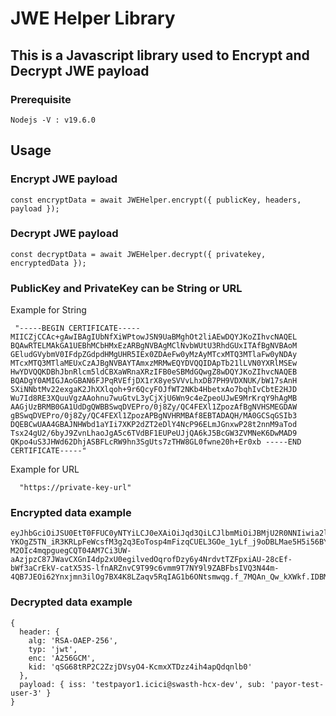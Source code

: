 # JWE Helper Library
## This is a Javascript library used to Encrypt and Decrypt JWE payload
### Prerequisite
```
Nodejs -V : v19.6.0
```
## Usage
### Encrypt JWE payload
````
const encryptData = await JWEHelper.encrypt({ publicKey, headers, payload });
````
### Decrypt JWE payload
````
const decryptData = await JWEHelper.decrypt({ privatekey, encryptedData });
````
### PublicKey and PrivateKey can be String or URL
Example for String
```
 "-----BEGIN CERTIFICATE----- MIICZjCCAc+gAwIBAgIUbNfXiWPtowJSN9UaBMghOt2liAEwDQYJKoZIhvcNAQEL BQAwRTELMAkGA1UEBhMCbHMxEzARBgNVBAgMClNvbWUtU3RhdGUxITAfBgNVBAoM GEludGVybmV0IFdpZGdpdHMgUHR5IEx0ZDAeFw0yMzAyMTcxMTQ3MTlaFw0yNDAy MTcxMTQ3MTlaMEUxCzAJBgNVBAYTAmxzMRMwEQYDVQQIDApTb21lLVN0YXRlMSEw HwYDVQQKDBhJbnRlcm5ldCBXaWRnaXRzIFB0eSBMdGQwgZ8wDQYJKoZIhvcNAQEB BQADgY0AMIGJAoGBAN6FJPqRVEfjDX1rX8yeSVVvLhxDB7PH9VDXNUK/bW17sAnH SXiNNbtMv22exgaK2JhXXlqoh+9r6QcyFOJfWT2NKb4HbetxAo7bqhIvCbtE2HJD Wu7Id8RE3XQuuVgzAAohnu7wuGtvL3yCjXjU6Wn9c4eZpeoUJwE9MrKrqY9hAgMB AAGjUzBRMB0GA1UdDgQWBBSwqDVEPro/0j8Zy/QC4FEXl1ZpozAfBgNVHSMEGDAW gBSwqDVEPro/0j8Zy/QC4FEXl1ZpozAPBgNVHRMBAf8EBTADAQH/MA0GCSqGSIb3 DQEBCwUAA4GBAJNHWbd1aYIi7XKP2dZT2eDlY4NcP96ELmJGnxwP28t2nnM9aTod Tsx24gU2/6byJ9ZvnLhaoJgA5c6TVdBF1EUPeUJjQA6kJ5BcGW3ZVMNeK6DwMAD9 QKpo4uS3JHWd62DhjASBFLcRW9hn3SgUts7zTHW8GL0fwne20h+Er0xb -----END CERTIFICATE-----"
```
Example for URL
```
  "https://private-key-url"
```
### Encrypted data example
```
eyJhbGciOiJSU0EtT0FFUC0yNTYiLCJ0eXAiOiJqd3QiLCJlbmMiOiJBMjU2R0NNIiwia2lkIjoicVNHNjh0UlAyQzJaempEVnN5TzQtS2NteFhURHp6NGloNGFwUWRxbmxiMCJ9.TQnzqEwtfzCC06pI_wlXXGFt9gWhChGVhM4moFLvy1E29hA8pVK1WhhsZSZnGR7RIGT-YKOgZ5TN_iR3KRLpFeWcsfM3g2q3EoTosp4mFizqCUEL3GOe_1yLf_j9oDBLMae5H5i56BYBej-M2OIc4mqpguegCQT04AM7Ci3UW-aAzjpzC87JWavCXGnI4dp2xU0egilvedOqrofDzy6y4NrdvtTZFpxiAU-28cEf-bWf3aCrEkV-catX53S-lfnARZnvC9T99c6vmm9T7NY9l9ZABFbsIVQ3N44m-4QB7JEOi62Ynxjmn3ilOg7BX4K8LZaqv5RqIAG1b6ONtsmwqg.f_7MQAn_Qw_kXWkf.IDBMwZ9enF04Pnuqg17Ie7SNFwZziuBRMnxnUBKlVC0uadNmBhhGWkNEYC5PvGxGQfpvI3HX8brIYTv5OXUNNTdVhg.EqdBRhIZNs8kf9FXADOSVg
```
### Decrypted data example
```
{
  header: {
    alg: 'RSA-OAEP-256',
    typ: 'jwt',
    enc: 'A256GCM',
    kid: 'qSG68tRP2C2ZzjDVsyO4-KcmxXTDzz4ih4apQdqnlb0'
  },
  payload: { iss: 'testpayor1.icici@swasth-hcx-dev', sub: 'payor-test-user-3' }
}
```